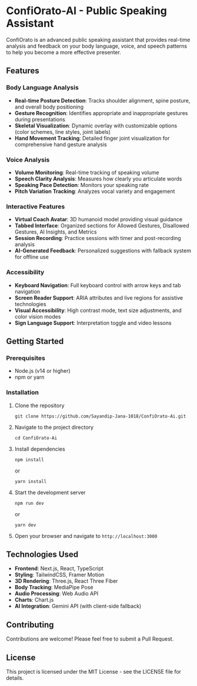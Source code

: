 # ConfiOrato-AI - Public Speaking Assistant

ConfiOrato is an advanced public speaking assistant that provides real-time analysis and feedback on your body language, voice, and speech patterns to help you become a more effective presenter.

## Features

### Body Language Analysis
- **Real-time Posture Detection**: Tracks shoulder alignment, spine posture, and overall body positioning
- **Gesture Recognition**: Identifies appropriate and inappropriate gestures during presentations
- **Skeletal Visualization**: Dynamic overlay with customizable options (color schemes, line styles, joint labels)
- **Hand Movement Tracking**: Detailed finger joint visualization for comprehensive hand gesture analysis

### Voice Analysis
- **Volume Monitoring**: Real-time tracking of speaking volume
- **Speech Clarity Analysis**: Measures how clearly you articulate words
- **Speaking Pace Detection**: Monitors your speaking rate
- **Pitch Variation Tracking**: Analyzes vocal variety and engagement

### Interactive Features
- **Virtual Coach Avatar**: 3D humanoid model providing visual guidance
- **Tabbed Interface**: Organized sections for Allowed Gestures, Disallowed Gestures, AI Insights, and Metrics
- **Session Recording**: Practice sessions with timer and post-recording analysis
- **AI-Generated Feedback**: Personalized suggestions with fallback system for offline use

### Accessibility
- **Keyboard Navigation**: Full keyboard control with arrow keys and tab navigation
- **Screen Reader Support**: ARIA attributes and live regions for assistive technologies
- **Visual Accessibility**: High contrast mode, text size adjustments, and color vision modes
- **Sign Language Support**: Interpretation toggle and video lessons

## Getting Started

### Prerequisites
- Node.js (v14 or higher)
- npm or yarn

### Installation
1. Clone the repository
   ```
   git clone https://github.com/Sayandip-Jana-1018/ConfiOrato-Ai.git
   ```
2. Navigate to the project directory
   ```
   cd ConfiOrato-Ai
   ```
3. Install dependencies
   ```
   npm install
   ```
   or
   ```
   yarn install
   ```
4. Start the development server
   ```
   npm run dev
   ```
   or
   ```
   yarn dev
   ```
5. Open your browser and navigate to `http://localhost:3000`

## Technologies Used
- **Frontend**: Next.js, React, TypeScript
- **Styling**: TailwindCSS, Framer Motion
- **3D Rendering**: Three.js, React Three Fiber
- **Body Tracking**: MediaPipe Pose
- **Audio Processing**: Web Audio API
- **Charts**: Chart.js
- **AI Integration**: Gemini API (with client-side fallback)

## Contributing
Contributions are welcome! Please feel free to submit a Pull Request.

## License
This project is licensed under the MIT License - see the LICENSE file for details.
